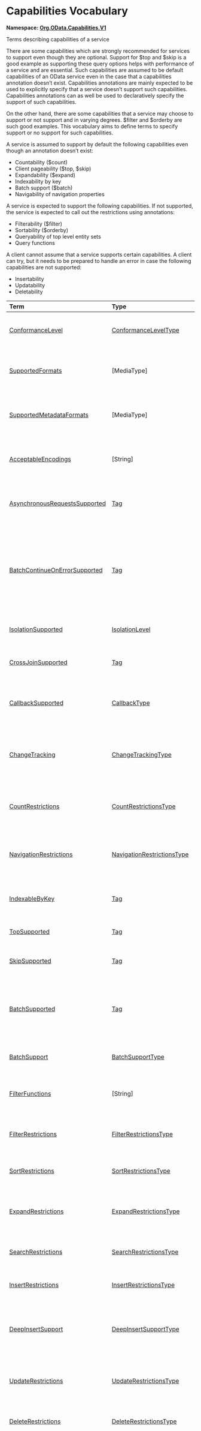 # Capabilities Vocabulary
**Namespace: [Org.OData.Capabilities.V1](Org.OData.Capabilities.V1.xml)**

Terms describing capabilities of a service


There are some capabilities which are strongly recommended for services to support even
though they are optional. Support for $top and $skip is a good example as
supporting these query options helps with performance of a service and are essential. Such
capabilities are assumed to be default capabilities of an OData service even in
the case that a capabilities annotation doesn’t exist. Capabilities annotations are
mainly expected to be used to explicitly specify that a service doesn’t support such
capabilities. Capabilities annotations can as well be used to declaratively
specify the support of such capabilities.

On the other hand, there are some capabilities that a service may choose to support or
not support and in varying degrees. $filter and $orderby are such good examples.
This vocabulary aims to define terms to specify support or no support for such
capabilities.

A service is assumed to support by default the following capabilities even though an
annotation doesn’t exist:
- Countability ($count)
- Client pageability ($top, $skip)
- Expandability ($expand)
- Indexability by key
- Batch support ($batch)
- Navigability of navigation properties

A service is expected to support the following capabilities. If not supported, the
service is expected to call out the restrictions using annotations:
- Filterability ($filter)
- Sortability ($orderby)
- Queryability of top level entity sets
- Query functions

A client cannot assume that a service supports certain capabilities. A client can try, but
it needs to be prepared to handle an error in case the following capabilities are not
supported:
- Insertability
- Updatability
- Deletability
        

Term|Type|Description
:---|:---|:----------
[ConformanceLevel](Org.OData.Capabilities.V1.xml#L115)|[ConformanceLevelType](#ConformanceLevelType)|<a name="ConformanceLevel"></a>The conformance level achieved by this service<p>*Applies to: EntityContainer*</p>
[SupportedFormats](Org.OData.Capabilities.V1.xml#L132)|\[MediaType\]|<a name="SupportedFormats"></a>Media types of supported formats, including format parameters<p>*Applies to: EntityContainer*</p>
[SupportedMetadataFormats](Org.OData.Capabilities.V1.xml#L137)|\[MediaType\]|<a name="SupportedMetadataFormats"></a>Media types of supported formats for $metadata, including format parameters<p>*Applies to: EntityContainer*</p>
[AcceptableEncodings](Org.OData.Capabilities.V1.xml#L142)|\[String\]|<a name="AcceptableEncodings"></a>List of acceptable compression methods for ($batch) requests, e.g. gzip<p>*Applies to: EntityContainer*</p>
[AsynchronousRequestsSupported](Org.OData.Capabilities.V1.xml#L148)|[Tag](Org.OData.Core.V1.md#Tag)|<a name="AsynchronousRequestsSupported"></a>Service supports the asynchronous request preference<p>*Applies to: EntityContainer*</p>
[BatchContinueOnErrorSupported](Org.OData.Capabilities.V1.xml#L152)|[Tag](Org.OData.Core.V1.md#Tag)|<a name="BatchContinueOnErrorSupported"></a>Service supports the continue on error preference. Supports $batch requests. Services that apply the BatchContinueOnErrorSupported term should also specify the ContinueOnErrorSupported property from the BatchSupport term.<p>*Applies to: EntityContainer*</p>
[IsolationSupported](Org.OData.Capabilities.V1.xml#L157)|[IsolationLevel](#IsolationLevel)|<a name="IsolationSupported"></a>Supported odata.isolation levels<p>*Applies to: EntityContainer*</p>
[CrossJoinSupported](Org.OData.Capabilities.V1.xml#L167)|[Tag](Org.OData.Core.V1.md#Tag)|<a name="CrossJoinSupported"></a>Supports cross joins for the entity sets in this container<p>*Applies to: EntityContainer*</p>
[CallbackSupported](Org.OData.Capabilities.V1.xml#L171)|[CallbackType](#CallbackType)|<a name="CallbackSupported"></a>Supports callbacks for the specified protocols<p>*Applies to: EntityContainer, EntitySet*</p>
[ChangeTracking](Org.OData.Capabilities.V1.xml#L195)|[ChangeTrackingType](#ChangeTrackingType)|<a name="ChangeTracking"></a>Change tracking capabilities of this service or entity set<p>*Applies to: EntityContainer, EntitySet, Singleton, Function, FunctionImport, NavigationProperty*</p>
[CountRestrictions](Org.OData.Capabilities.V1.xml#L212)|[CountRestrictionsType](#CountRestrictionsType)|<a name="CountRestrictions"></a>Restrictions on /$count path suffix and $count=true system query option<p>*Applies to: EntitySet, Collection*</p>
[NavigationRestrictions](Org.OData.Capabilities.V1.xml#L227)|[NavigationRestrictionsType](#NavigationRestrictionsType)|<a name="NavigationRestrictions"></a>Restrictions on navigating properties according to OData URL conventions<p>*Applies to: EntitySet, Collection, EntityType*</p>
[IndexableByKey](Org.OData.Capabilities.V1.xml#L268)|[Tag](Org.OData.Core.V1.md#Tag)|<a name="IndexableByKey"></a>Supports key values according to OData URL conventions<p>*Applies to: EntitySet, Collection*</p>
[TopSupported](Org.OData.Capabilities.V1.xml#L272)|[Tag](Org.OData.Core.V1.md#Tag)|<a name="TopSupported"></a>Supports $top<p>*Applies to: EntitySet, Collection*</p>
[SkipSupported](Org.OData.Capabilities.V1.xml#L275)|[Tag](Org.OData.Core.V1.md#Tag)|<a name="SkipSupported"></a>Supports $skip<p>*Applies to: EntitySet, Collection*</p>
[BatchSupported](Org.OData.Capabilities.V1.xml#L279)|[Tag](Org.OData.Core.V1.md#Tag)|<a name="BatchSupported"></a>Supports $batch requests. Services that apply the BatchSupported term should also apply the more comprehensive BatchSupport term.<p>*Applies to: EntityContainer*</p>
[BatchSupport](Org.OData.Capabilities.V1.xml#L284)|[BatchSupportType](#BatchSupportType)|<a name="BatchSupport"></a>Batch Support for the service<p>*Applies to: EntityContainer*</p>
[FilterFunctions](Org.OData.Capabilities.V1.xml#L305)|\[String\]|<a name="FilterFunctions"></a>List of functions and operators supported in $filter<p>*Applies to: EntityContainer, EntitySet*</p>
[FilterRestrictions](Org.OData.Capabilities.V1.xml#L309)|[FilterRestrictionsType](#FilterRestrictionsType)|<a name="FilterRestrictions"></a>Restrictions on $filter expressions<p>*Applies to: EntitySet, Collection*</p>
[SortRestrictions](Org.OData.Capabilities.V1.xml#L368)|[SortRestrictionsType](#SortRestrictionsType)|<a name="SortRestrictions"></a>Restrictions on $orderby expressions<p>*Applies to: EntitySet, Collection*</p>
[ExpandRestrictions](Org.OData.Capabilities.V1.xml#L386)|[ExpandRestrictionsType](#ExpandRestrictionsType)|<a name="ExpandRestrictions"></a>Restrictions on $expand expressions<p>*Applies to: EntitySet, Collection, EntityType*</p>
[SearchRestrictions](Org.OData.Capabilities.V1.xml#L402)|[SearchRestrictionsType](#SearchRestrictionsType)|<a name="SearchRestrictions"></a>Restrictions on $search expressions<p>*Applies to: EntitySet, Collection*</p>
[InsertRestrictions](Org.OData.Capabilities.V1.xml#L436)|[InsertRestrictionsType](#InsertRestrictionsType)|<a name="InsertRestrictions"></a>Restrictions on insert operations<p>*Applies to: EntitySet, Collection*</p>
[DeepInsertSupport](Org.OData.Capabilities.V1.xml#L452)|[DeepInsertSupportType](#DeepInsertSupportType)|<a name="DeepInsertSupport"></a>Deep Insert Support of the annotated resource (the whole service, an entity set, or a collection-valued resource)<p>*Applies to: EntityContainer, EntitySet, Collection*</p>
[UpdateRestrictions](Org.OData.Capabilities.V1.xml#L466)|[UpdateRestrictionsType](#UpdateRestrictionsType)|<a name="UpdateRestrictions"></a>Restrictions on update operations<p>*Applies to: EntitySet, Collection, EntityType*</p>
[DeleteRestrictions](Org.OData.Capabilities.V1.xml#L482)|[DeleteRestrictionsType](#DeleteRestrictionsType)|<a name="DeleteRestrictions"></a>Restrictions on delete operations<p>*Applies to: EntitySet, Collection, EntityType*</p>
[CustomHeaders](Org.OData.Capabilities.V1.xml#L500)|\[[CustomParameter](#CustomParameter)\]|<a name="CustomHeaders"></a>Custom headers that are supported/required for the annotated resource<p>*Applies to: EntitySet, Singleton, Action, ActionImport, Function, FunctionImport*</p><p>[Example](Org.OData.Capabilities.V1.xml#L502)</p>
[CustomQueryOptions](Org.OData.Capabilities.V1.xml#L526)|\[[CustomParameter](#CustomParameter)\]|<a name="CustomQueryOptions"></a>Custom query options that are supported/required for the annotated resource<p>If the entity container is annotated, the query option is supported/required by all resources in that container.</p><p>*Applies to: EntityContainer, EntitySet, Singleton, Action, ActionImport, Function, FunctionImport*</p><p>[Example](Org.OData.Capabilities.V1.xml#L530)</p>

## <a name="ConformanceLevelType"></a>[ConformanceLevelType](Org.OData.Capabilities.V1.xml#L118)


Member|Value|Description
:-----|----:|:----------
[Minimal](Org.OData.Capabilities.V1.xml#L119)|0|Minimal conformance level
[Intermediate](Org.OData.Capabilities.V1.xml#L122)|1|Intermediate conformance level
[Advanced](Org.OData.Capabilities.V1.xml#L125)|2|Advanced conformance level

## <a name="IsolationLevel"></a>[IsolationLevel](Org.OData.Capabilities.V1.xml#L160)


Flag Member|Value|Description
:-----|----:|:----------
[Snapshot](Org.OData.Capabilities.V1.xml#L161)|1|All data returned for a request, including multiple requests within a batch or results retrieved across multiple pages, will be consistent as of a single point in time

## <a name="CallbackType"></a>[CallbackType](Org.OData.Capabilities.V1.xml#L174)
A non-empty collection lists the full set of supported protocols. A empty collection means 'only HTTP is supported'

Property|Type|Description
:-------|:---|:----------
[CallbackProtocols](Org.OData.Capabilities.V1.xml#L175)|\[[CallbackProtocol](#CallbackProtocol)\]|List of supported callback protocols, e.g. `http` or `wss`

## <a name="CallbackProtocol"></a>[CallbackProtocol](Org.OData.Capabilities.V1.xml#L181)


Property|Type|Description
:-------|:---|:----------
[Id](Org.OData.Capabilities.V1.xml#L182)|String|Protocol Identifier
[UrlTemplate](Org.OData.Capabilities.V1.xml#L185)|String|URL Template including parameters. Parameters are enclosed in curly braces {} as defined in RFC6570
[DocumentationUrl](Org.OData.Capabilities.V1.xml#L189)|URL|Human readable description of the meaning of the URL Template parameters

## <a name="ChangeTrackingType"></a>[ChangeTrackingType](Org.OData.Capabilities.V1.xml#L198)


Property|Type|Description
:-------|:---|:----------
[Supported](Org.OData.Capabilities.V1.xml#L199)|Boolean|This entity set supports the odata.track-changes preference
[FilterableProperties](Org.OData.Capabilities.V1.xml#L202)|\[PropertyPath\]|Change tracking supports filters on these properties
[ExpandableProperties](Org.OData.Capabilities.V1.xml#L205)|\[NavigationPropertyPath\]|Change tracking supports these properties expanded

## <a name="CountRestrictionsType"></a>[CountRestrictionsType](Org.OData.Capabilities.V1.xml#L215)


Property|Type|Description
:-------|:---|:----------
[Countable](Org.OData.Capabilities.V1.xml#L216)|Boolean|Entities can be counted
[NonCountableProperties](Org.OData.Capabilities.V1.xml#L219)|\[PropertyPath\]|These collection properties do not allow /$count segments
[NonCountableNavigationProperties](Org.OData.Capabilities.V1.xml#L222)|\[NavigationPropertyPath\]|These navigation properties do not allow /$count segments

## <a name="NavigationRestrictionsType"></a>[NavigationRestrictionsType](Org.OData.Capabilities.V1.xml#L230)


Property|Type|Description
:-------|:---|:----------
[Navigability](Org.OData.Capabilities.V1.xml#L231)|[NavigationType](#NavigationType)|Supported Navigability
[RestrictedProperties](Org.OData.Capabilities.V1.xml#L234)|\[[NavigationPropertyRestriction](#NavigationPropertyRestriction)\]|List of navigation properties with restrictions

## <a name="NavigationPropertyRestriction"></a>[NavigationPropertyRestriction](Org.OData.Capabilities.V1.xml#L238)


Property|Type|Description
:-------|:---|:----------
[NavigationProperty](Org.OData.Capabilities.V1.xml#L239)|NavigationPropertyPath|Navigation properties can be navigated
[Navigability](Org.OData.Capabilities.V1.xml#L242)|[NavigationType](#NavigationType)|Navigation properties can be navigated to this level
[FilterFunctions](Org.OData.Capabilities.V1.xml#L245)|\[String\]|List of functions and operators supported in $filter. If null, all functions and operators may be attempted.
[FilterRestrictions](Org.OData.Capabilities.V1.xml#L249)|[FilterRestrictionsType](#FilterRestrictionsType)|Restrictions on $filter expressions
[SortRestrictions](Org.OData.Capabilities.V1.xml#L252)|[SortRestrictionsType](#SortRestrictionsType)|Restrictions on $orderby expressions

## <a name="NavigationType"></a>[NavigationType](Org.OData.Capabilities.V1.xml#L256)


Member|Value|Description
:-----|----:|:----------
[Recursive](Org.OData.Capabilities.V1.xml#L257)|0|Navigation properties can be recursively navigated
[Single](Org.OData.Capabilities.V1.xml#L260)|1|Navigation properties can be navigated to a single level
[None](Org.OData.Capabilities.V1.xml#L263)|2|Navigation properties are not navigable

## <a name="BatchSupportType"></a>[BatchSupportType](Org.OData.Capabilities.V1.xml#L287)


Property|Type|Description
:-------|:---|:----------
[Supported](Org.OData.Capabilities.V1.xml#L288)|Boolean|Service supports requests to $batch
[ContinueOnErrorSupported](Org.OData.Capabilities.V1.xml#L291)|Boolean|Service supports the continue on error preference
[ReferencesInRequestBodiesSupported](Org.OData.Capabilities.V1.xml#L294)|Boolean|Service supports Content-ID referencing in request bodies
[ReferencesAcrossChangeSetsSupported](Org.OData.Capabilities.V1.xml#L297)|Boolean|Service supports Content-ID referencing across change sets
[EtagReferencesSupported](Org.OData.Capabilities.V1.xml#L300)|Boolean|Service supports referencing Etags from previous requests

## <a name="FilterRestrictionsType"></a>[FilterRestrictionsType](Org.OData.Capabilities.V1.xml#L312)


Property|Type|Description
:-------|:---|:----------
[Filterable](Org.OData.Capabilities.V1.xml#L313)|Boolean|$filter is supported
[RequiresFilter](Org.OData.Capabilities.V1.xml#L316)|Boolean|$filter is required
[RequiredProperties](Org.OData.Capabilities.V1.xml#L319)|\[PropertyPath\]|These properties must be specified in the $filter clause (properties of derived types are not allowed here)
[NonFilterableProperties](Org.OData.Capabilities.V1.xml#L323)|\[PropertyPath\]|These structural or navigation properties cannot be used in $filter expressions
[FilterExpressionRestrictions](Org.OData.Capabilities.V1.xml#L328)|\[[FilterExpressionRestrictionType](#FilterExpressionRestrictionType)\]|These properties only allow a subset of expressions
[MaxLevels](Org.OData.Capabilities.V1.xml#L331)|Int32|The maximum number of levels (including recursion) that can be traversed in a $filter expression. A value of -1 indicates there is no restriction.

## <a name="FilterExpressionRestrictionType"></a>[FilterExpressionRestrictionType](Org.OData.Capabilities.V1.xml#L336)


Property|Type|Description
:-------|:---|:----------
[Property](Org.OData.Capabilities.V1.xml#L337)|PropertyPath|Path to the restricted property
[AllowedExpressions](Org.OData.Capabilities.V1.xml#L340)|[FilterExpressionType](#FilterExpressionType)|Allowed subset of expressions

## <a name="FilterExpressionType"></a>[FilterExpressionType](Org.OData.Capabilities.V1.xml#L344)
**Type:** String


Allowed Value|Description
:------------|:----------
[SingleValue](Org.OData.Capabilities.V1.xml#L347)|Property can be used in a single eq clause
[MultiValue](Org.OData.Capabilities.V1.xml#L351)|Property can be used in a single in clause
[SingleRange](Org.OData.Capabilities.V1.xml#L355)|Property can be used in at most one ge and/or one le clause, separated by and
[SearchExpression](Org.OData.Capabilities.V1.xml#L359)|String property can be used as first operand in startswith, endswith, and contains clauses

## <a name="SortRestrictionsType"></a>[SortRestrictionsType](Org.OData.Capabilities.V1.xml#L371)


Property|Type|Description
:-------|:---|:----------
[Sortable](Org.OData.Capabilities.V1.xml#L372)|Boolean|$orderby is supported
[AscendingOnlyProperties](Org.OData.Capabilities.V1.xml#L375)|\[PropertyPath\]|These properties can only be used for sorting in Ascending order
[DescendingOnlyProperties](Org.OData.Capabilities.V1.xml#L378)|\[PropertyPath\]|These properties can only be used for sorting in Descending order
[NonSortableProperties](Org.OData.Capabilities.V1.xml#L381)|\[PropertyPath\]|These structural or navigation properties cannot be used in $orderby expressions

## <a name="ExpandRestrictionsType"></a>[ExpandRestrictionsType](Org.OData.Capabilities.V1.xml#L389)


Property|Type|Description
:-------|:---|:----------
[Expandable](Org.OData.Capabilities.V1.xml#L390)|Boolean|$expand is supported
[NonExpandableProperties](Org.OData.Capabilities.V1.xml#L393)|\[NavigationPropertyPath\]|These properties cannot be used in $expand expressions
[MaxLevels](Org.OData.Capabilities.V1.xml#L396)|Int32|The maximum number of levels that can be expanded in a $expand expression. A value of -1 indicates there is no restriction.

## <a name="SearchRestrictionsType"></a>[SearchRestrictionsType](Org.OData.Capabilities.V1.xml#L405)


Property|Type|Description
:-------|:---|:----------
[Searchable](Org.OData.Capabilities.V1.xml#L406)|Boolean|$search is supported
[UnsupportedExpressions](Org.OData.Capabilities.V1.xml#L409)|[SearchExpressions](#SearchExpressions)|Expressions not supported in $search

## <a name="SearchExpressions"></a>[SearchExpressions](Org.OData.Capabilities.V1.xml#L413)


Flag Member|Value|Description
:-----|----:|:----------
[none](Org.OData.Capabilities.V1.xml#L414)|0|Single search term
[AND](Org.OData.Capabilities.V1.xml#L417)|1|Multiple search terms separated by AND
[OR](Org.OData.Capabilities.V1.xml#L420)|2|Multiple search terms separated by OR
[NOT](Org.OData.Capabilities.V1.xml#L423)|4|Search terms preceded by NOT
[phrase](Org.OData.Capabilities.V1.xml#L426)|8|Search phrases enclosed in double quotes
[group](Org.OData.Capabilities.V1.xml#L429)|16|Precedence grouping of search expressions with parentheses

## <a name="InsertRestrictionsType"></a>[InsertRestrictionsType](Org.OData.Capabilities.V1.xml#L439)


Property|Type|Description
:-------|:---|:----------
[Insertable](Org.OData.Capabilities.V1.xml#L440)|Boolean|Entities can be inserted
[NonInsertableNavigationProperties](Org.OData.Capabilities.V1.xml#L443)|\[NavigationPropertyPath\]|These navigation properties do not allow deep inserts
[MaxLevels](Org.OData.Capabilities.V1.xml#L446)|Int32|The maximum number of navigation properties that can be traversed when addressing the collection to insert into. A value of -1 indicates there is no restriction.

## <a name="DeepInsertSupportType"></a>[DeepInsertSupportType](Org.OData.Capabilities.V1.xml#L456)


Property|Type|Description
:-------|:---|:----------
[Supported](Org.OData.Capabilities.V1.xml#L457)|Boolean|Annotation target supports deep inserts
[ContentIDSupported](Org.OData.Capabilities.V1.xml#L460)|Boolean|Annotation target supports accepting and returning nested entities annotated with the `Core.ContentID` instance annotation.

## <a name="UpdateRestrictionsType"></a>[UpdateRestrictionsType](Org.OData.Capabilities.V1.xml#L469)


Property|Type|Description
:-------|:---|:----------
[Updatable](Org.OData.Capabilities.V1.xml#L470)|Boolean|Entities can be updated
[NonUpdatableNavigationProperties](Org.OData.Capabilities.V1.xml#L473)|\[NavigationPropertyPath\]|These navigation properties do not allow rebinding
[MaxLevels](Org.OData.Capabilities.V1.xml#L476)|Int32|The maximum number of navigation properties that can be traversed when addressing the collection or entity to update. A value of -1 indicates there is no restriction.

## <a name="DeleteRestrictionsType"></a>[DeleteRestrictionsType](Org.OData.Capabilities.V1.xml#L485)


Property|Type|Description
:-------|:---|:----------
[Deletable](Org.OData.Capabilities.V1.xml#L486)|Boolean|Entities can be deleted
[NonDeletableNavigationProperties](Org.OData.Capabilities.V1.xml#L489)|\[NavigationPropertyPath\]|These navigation properties do not allow DeleteLink requests
[MaxLevels](Org.OData.Capabilities.V1.xml#L492)|Int32|The maximum number of navigation properties that can be traversed when addressing the collection to delete from or the entity to delete. A value of -1 indicates there is no restriction.

## <a name="CustomParameter"></a>[CustomParameter](Org.OData.Capabilities.V1.xml#L558)
A custom parameter is either a header or a query option

The type of a custom parameter is always a string. Restrictions on the parameter values can be expressed by annotating the record expression describing the parameter with terms from the Validation vocabulary, e.g. Validation.Pattern or Validation.AllowedValues.

Property|Type|Description
:-------|:---|:----------
[Name](Org.OData.Capabilities.V1.xml#L562)|String|Name of the custom parameter
[Description](Org.OData.Capabilities.V1.xml#L565)|String|Description of the custom parameter
[DocumentationURL](Org.OData.Capabilities.V1.xml#L568)|URL|URL of related documentation
[Required](Org.OData.Capabilities.V1.xml#L572)|Boolean|true: parameter is required, false or not specified: parameter is optional
[ExampleValues](Org.OData.Capabilities.V1.xml#L575)|\[[CustomParameterExampleValue](#CustomParameterExampleValue)\]|Example values for the custom parameter

## <a name="CustomParameterExampleValue"></a>[CustomParameterExampleValue](Org.OData.Capabilities.V1.xml#L579)


Property|Type|Description
:-------|:---|:----------
[Value](Org.OData.Capabilities.V1.xml#L580)|String|Example value for the custom parameter
[Description](Org.OData.Capabilities.V1.xml#L583)|String|Description of the example value
